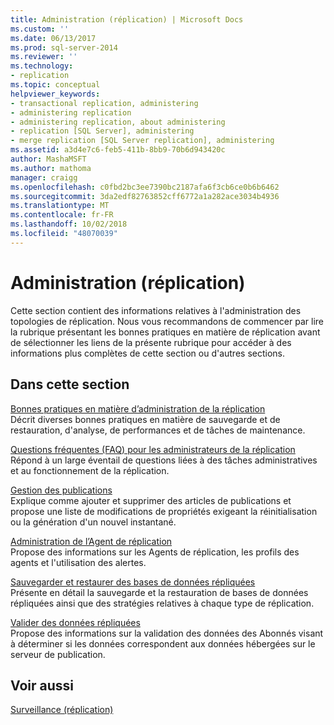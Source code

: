 ```yaml
---
title: Administration (réplication) | Microsoft Docs
ms.custom: ''
ms.date: 06/13/2017
ms.prod: sql-server-2014
ms.reviewer: ''
ms.technology:
- replication
ms.topic: conceptual
helpviewer_keywords:
- transactional replication, administering
- administering replication
- administering replication, about administering
- replication [SQL Server], administering
- merge replication [SQL Server replication], administering
ms.assetid: a3d4e7c6-feb5-411b-8bb9-70b6d943420c
author: MashaMSFT
ms.author: mathoma
manager: craigg
ms.openlocfilehash: c0fbd2bc3ee7390bc2187afa6f3cb6ce0b6b6462
ms.sourcegitcommit: 3da2edf82763852cff6772a1a282ace3034b4936
ms.translationtype: MT
ms.contentlocale: fr-FR
ms.lasthandoff: 10/02/2018
ms.locfileid: "48070039"
---
```

# <a name="administration-replication"></a>Administration (réplication)
  Cette section contient des informations relatives à l'administration des topologies de réplication. Nous vous recommandons de commencer par lire la rubrique présentant les bonnes pratiques en matière de réplication avant de sélectionner les liens de la présente rubrique pour accéder à des informations plus complètes de cette section ou d'autres sections.  
  
## <a name="in-this-section"></a>Dans cette section  
 [Bonnes pratiques en matière d’administration de la réplication](best-practices-for-replication-administration.md)  
 Décrit diverses bonnes pratiques en matière de sauvegarde et de restauration, d'analyse, de performances et de tâches de maintenance.  
  
 [Questions fréquentes (FAQ) pour les administrateurs de la réplication](frequently-asked-questions-for-replication-administrators.md)  
 Répond à un large éventail de questions liées à des tâches administratives et au fonctionnement de la réplication.  
  
 [Gestion des publications](../publish/maintain-publications.md)  
 Explique comme ajouter et supprimer des articles de publications et propose une liste de modifications de propriétés exigeant la réinitialisation ou la génération d'un nouvel instantané.  
  
 [Administration de l’Agent de réplication](../agents/replication-agent-administration.md)  
 Propose des informations sur les Agents de réplication, les profils des agents et l'utilisation des alertes.  
  
 [Sauvegarder et restaurer des bases de données répliquées](back-up-and-restore-replicated-databases.md)  
 Présente en détail la sauvegarde et la restauration de bases de données répliquées ainsi que des stratégies relatives à chaque type de réplication.  
  
 [Valider des données répliquées](../validate-replicated-data.md)  
 Propose des informations sur la validation des données des Abonnés visant à déterminer si les données correspondent aux données hébergées sur le serveur de publication.  
  
## <a name="see-also"></a>Voir aussi  
 [Surveillance &#40;réplication&#41;](../monitoring-replication.md)  
  
  
